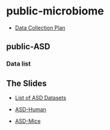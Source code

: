 # public-microbiome
* [Data Collection Plan](https://github.com/xbiome/public-microbiome/blob/master/Plan_HH_20190517.docx)

## public-ASD

### Data list
## The Slides

* [List of ASD Datasets](https://github.com/xbiome/public-microbiome/ASD/ASD_public_data2collect)

* [ASD-Human](https://github.com/xbiome/public-microbiome/ASD/Human)
* [ASD-Mice](https://github.com/xbiome/public-microbiome/ASD/Mice)




